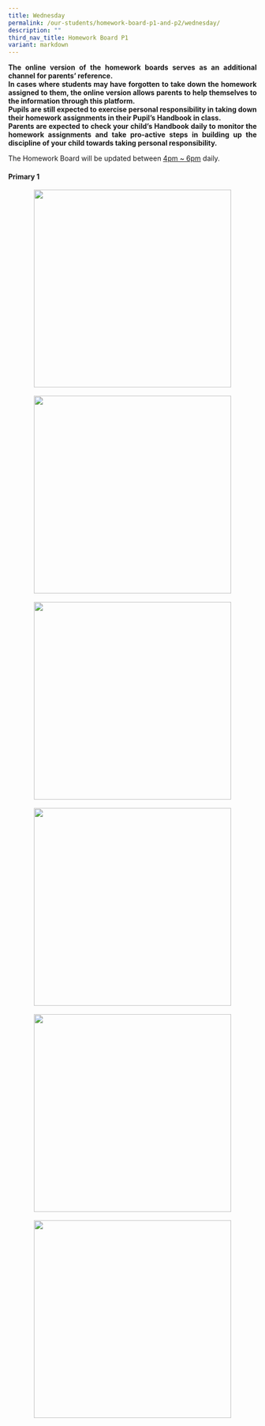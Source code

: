 ```yaml
---
title: Wednesday
permalink: /our-students/homework-board-p1-and-p2/wednesday/
description: ""
third_nav_title: Homework Board P1
variant: markdown
---
```

<p align="justify"><b>The online version of the homework boards serves as an additional channel for parents’ reference.<br>
In cases where students may have forgotten to take down the homework assigned to them, the online version allows parents to help themselves to the information through this platform.<br>
Pupils are still expected to exercise personal responsibility in taking down their homework assignments in their Pupil’s Handbook in class.<br>
Parents are expected to check your child’s Handbook daily to monitor the homework assignments and take pro-active steps in building up the discipline of your child towards taking personal responsibility.</b></p>
The Homework Board will be updated between <u>4pm ~ 6pm</u> daily. <br>

<h4> Primary 1</h4>
<p></p><div style="clear: both; text-align: center;" class="separator"><a style="margin-left: 1em; margin-right: 1em;" href="https://blogger.googleusercontent.com/img/b/R29vZ2xl/AVvXsEjQWds-lBtkA-CfVSTgvVH4YMCY3fk39pQGmyY_Hh6Sk3N1KMmcTSb_0DmLBqjOGN0DszCbl_4B-TPbX5UnxqlMONWPC15VPLZjkcLLFgeEvd73iwbo26ZwyTmL6T0JilVoTkMKUSkc3mng3cKSfLhhWE5jUq0yBBc3X9kaqMaOiNdwjUR7DK8nwCrByvw/s1280/photo1706075145.jpeg"><img width="400" src="https://blogger.googleusercontent.com/img/b/R29vZ2xl/AVvXsEjQWds-lBtkA-CfVSTgvVH4YMCY3fk39pQGmyY_Hh6Sk3N1KMmcTSb_0DmLBqjOGN0DszCbl_4B-TPbX5UnxqlMONWPC15VPLZjkcLLFgeEvd73iwbo26ZwyTmL6T0JilVoTkMKUSkc3mng3cKSfLhhWE5jUq0yBBc3X9kaqMaOiNdwjUR7DK8nwCrByvw/w400-h400/photo1706075145.jpeg" height="400" data-original-width="1280" data-original-height="1280" border="0"></a></div><div style="clear: both; text-align: center;" class="separator"><br></div><div style="clear: both; text-align: center;" class="separator"><a style="margin-left: 1em; margin-right: 1em;" href="https://blogger.googleusercontent.com/img/b/R29vZ2xl/AVvXsEh7eDQgFA6K7mQ9K9coXeGArV49uBgQZf3ZEmuy-2WKEDPuxLUpok2aARTizA7X-In0fmg1SDsIfH_G0G_CFu9WPgMpS1R2-aA-R2KUdziJ5bFMk4paNStlKgzfL6c3cMaW_Xe4rab5kJXkv7pRIBxszx70uQuFLKZ2ZtOe381eoa9OFy5gKVHgN1zoJI4/s1280/photo1706075145%20(1).jpeg"><img width="400" src="https://blogger.googleusercontent.com/img/b/R29vZ2xl/AVvXsEh7eDQgFA6K7mQ9K9coXeGArV49uBgQZf3ZEmuy-2WKEDPuxLUpok2aARTizA7X-In0fmg1SDsIfH_G0G_CFu9WPgMpS1R2-aA-R2KUdziJ5bFMk4paNStlKgzfL6c3cMaW_Xe4rab5kJXkv7pRIBxszx70uQuFLKZ2ZtOe381eoa9OFy5gKVHgN1zoJI4/w400-h400/photo1706075145%20(1).jpeg" height="400" data-original-width="1280" data-original-height="1280" border="0"></a></div><br><div style="clear: both; text-align: center;" class="separator"><a style="margin-left: 1em; margin-right: 1em;" href="https://blogger.googleusercontent.com/img/b/R29vZ2xl/AVvXsEgiATk9_8iuYqQqYe-LG5AL1HX0Mpw32C1B8EnFtzHF_usvitVXAhDs78_Epv_Q1Th7mu9QTe6bgy1T-3NDqu3137rO5wyVhWpHQbzQV9NHWC2AkDdeb5IGkfrcRIFAOB31BGj5jetucRV3ZpDZBXX4fxVMf64vO-cfpXS_uw1iO3Xq6CjGrWZeezls4vA/s1280/photo1706075145%20(2).jpeg"><img width="400" src="https://blogger.googleusercontent.com/img/b/R29vZ2xl/AVvXsEgiATk9_8iuYqQqYe-LG5AL1HX0Mpw32C1B8EnFtzHF_usvitVXAhDs78_Epv_Q1Th7mu9QTe6bgy1T-3NDqu3137rO5wyVhWpHQbzQV9NHWC2AkDdeb5IGkfrcRIFAOB31BGj5jetucRV3ZpDZBXX4fxVMf64vO-cfpXS_uw1iO3Xq6CjGrWZeezls4vA/w400-h400/photo1706075145%20(2).jpeg" height="400" data-original-width="1280" data-original-height="1280" border="0"></a></div><br><div style="clear: both; text-align: center;" class="separator"><a style="margin-left: 1em; margin-right: 1em;" href="https://blogger.googleusercontent.com/img/b/R29vZ2xl/AVvXsEhvLqhBBYXHMKEaPRosIhxXhRheQokrE5eP3Lj4KLoojtwabwZ5ThJoJxDOZSAZ4UVFXRA8g3NpFsOS3lCae49jvIw4V-CGHvOHJI6tSSpSjLUakJ78AB0R_QI0uXEM1Am9nj1a9IP_ByjIcu0gLH41Ed60wt1oAT12JSIHM5SCTyBLpkaeC2aOoDstt08/s1280/photo1706075145%20(3).jpeg"><img width="400" src="https://blogger.googleusercontent.com/img/b/R29vZ2xl/AVvXsEhvLqhBBYXHMKEaPRosIhxXhRheQokrE5eP3Lj4KLoojtwabwZ5ThJoJxDOZSAZ4UVFXRA8g3NpFsOS3lCae49jvIw4V-CGHvOHJI6tSSpSjLUakJ78AB0R_QI0uXEM1Am9nj1a9IP_ByjIcu0gLH41Ed60wt1oAT12JSIHM5SCTyBLpkaeC2aOoDstt08/w400-h400/photo1706075145%20(3).jpeg" height="400" data-original-width="1280" data-original-height="1280" border="0"></a></div><br><div style="clear: both; text-align: center;" class="separator"><a style="margin-left: 1em; margin-right: 1em;" href="https://blogger.googleusercontent.com/img/b/R29vZ2xl/AVvXsEhBmKSayxmjCJ9p8xAa05R6NhvIsFSTUygYkeJADnPERcjT-6frVU62zh03YWWm7_v5lKTvJO-6nULAcYnCXLLjQdawDc7uZg3lUPv_kwNW00bkL75oEhhUttMaCw9ccWA5W3Dn6VWQ9AiH6iNXCYdufdggllTuwzW4M_1viOFqG5oWhiOmWNntRW_miow/s1280/photo1706075145%20(4).jpeg"><img width="400" src="https://blogger.googleusercontent.com/img/b/R29vZ2xl/AVvXsEhBmKSayxmjCJ9p8xAa05R6NhvIsFSTUygYkeJADnPERcjT-6frVU62zh03YWWm7_v5lKTvJO-6nULAcYnCXLLjQdawDc7uZg3lUPv_kwNW00bkL75oEhhUttMaCw9ccWA5W3Dn6VWQ9AiH6iNXCYdufdggllTuwzW4M_1viOFqG5oWhiOmWNntRW_miow/w400-h400/photo1706075145%20(4).jpeg" height="400" data-original-width="1280" data-original-height="1280" border="0"></a></div><br><div style="clear: both; text-align: center;" class="separator"><a style="margin-left: 1em; margin-right: 1em;" href="https://blogger.googleusercontent.com/img/b/R29vZ2xl/AVvXsEiV_SL9Psxmciia9ldCvpRFiO3wB9uwhZL27o3nU-ZdrzSVbO28s-dkM9MNH_bTRQeO_05piLdaeefodnJDCrx3a5_0nLFEgFJMN76CgnoBvwlHMgbhJY5RCYxhMs8hmlERG8gmUDCk43-rRqtBRwNjFU6zkVJgGvoupeYLB0tAOlQ2pY2-mV30STbkfQU/s1280/photo1706075145%20(5).jpeg"><img width="400" src="https://blogger.googleusercontent.com/img/b/R29vZ2xl/AVvXsEiV_SL9Psxmciia9ldCvpRFiO3wB9uwhZL27o3nU-ZdrzSVbO28s-dkM9MNH_bTRQeO_05piLdaeefodnJDCrx3a5_0nLFEgFJMN76CgnoBvwlHMgbhJY5RCYxhMs8hmlERG8gmUDCk43-rRqtBRwNjFU6zkVJgGvoupeYLB0tAOlQ2pY2-mV30STbkfQU/w400-h400/photo1706075145%20(5).jpeg" height="400" data-original-width="1280" data-original-height="1280" border="0"></a></div><br><div style="clear: both; text-align: center;" class="separator"><br></div><br>&nbsp;<p></p>